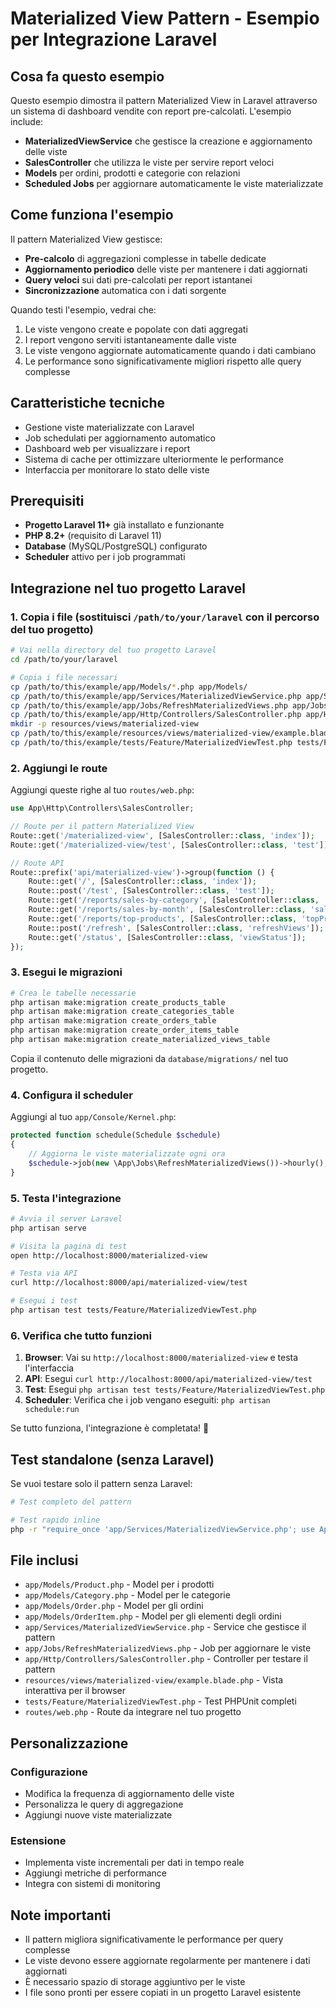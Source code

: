 # Materialized View Pattern - Esempio per Integrazione Laravel

## Cosa fa questo esempio
Questo esempio dimostra il pattern Materialized View in Laravel attraverso un sistema di dashboard vendite con report pre-calcolati. L'esempio include:

- **MaterializedViewService** che gestisce la creazione e aggiornamento delle viste
- **SalesController** che utilizza le viste per servire report veloci
- **Models** per ordini, prodotti e categorie con relazioni
- **Scheduled Jobs** per aggiornare automaticamente le viste materializzate

## Come funziona l'esempio
Il pattern Materialized View gestisce:
- **Pre-calcolo** di aggregazioni complesse in tabelle dedicate
- **Aggiornamento periodico** delle viste per mantenere i dati aggiornati
- **Query veloci** sui dati pre-calcolati per report istantanei
- **Sincronizzazione** automatica con i dati sorgente

Quando testi l'esempio, vedrai che:
1. Le viste vengono create e popolate con dati aggregati
2. I report vengono serviti istantaneamente dalle viste
3. Le viste vengono aggiornate automaticamente quando i dati cambiano
4. Le performance sono significativamente migliori rispetto alle query complesse

## Caratteristiche tecniche
- Gestione viste materializzate con Laravel
- Job schedulati per aggiornamento automatico
- Dashboard web per visualizzare i report
- Sistema di cache per ottimizzare ulteriormente le performance
- Interfaccia per monitorare lo stato delle viste

## Prerequisiti
- **Progetto Laravel 11+** già installato e funzionante
- **PHP 8.2+** (requisito di Laravel 11)
- **Database** (MySQL/PostgreSQL) configurato
- **Scheduler** attivo per i job programmati

## Integrazione nel tuo progetto Laravel

### 1. Copia i file (sostituisci `/path/to/your/laravel` con il percorso del tuo progetto)

```bash
# Vai nella directory del tuo progetto Laravel
cd /path/to/your/laravel

# Copia i file necessari
cp /path/to/this/example/app/Models/*.php app/Models/
cp /path/to/this/example/app/Services/MaterializedViewService.php app/Services/
cp /path/to/this/example/app/Jobs/RefreshMaterializedViews.php app/Jobs/
cp /path/to/this/example/app/Http/Controllers/SalesController.php app/Http/Controllers/
mkdir -p resources/views/materialized-view
cp /path/to/this/example/resources/views/materialized-view/example.blade.php resources/views/materialized-view/
cp /path/to/this/example/tests/Feature/MaterializedViewTest.php tests/Feature/
```

### 2. Aggiungi le route

Aggiungi queste righe al tuo `routes/web.php`:

```php
use App\Http\Controllers\SalesController;

// Route per il pattern Materialized View
Route::get('/materialized-view', [SalesController::class, 'index']);
Route::get('/materialized-view/test', [SalesController::class, 'test']);

// Route API
Route::prefix('api/materialized-view')->group(function () {
    Route::get('/', [SalesController::class, 'index']);
    Route::post('/test', [SalesController::class, 'test']);
    Route::get('/reports/sales-by-category', [SalesController::class, 'salesByCategory']);
    Route::get('/reports/sales-by-month', [SalesController::class, 'salesByMonth']);
    Route::get('/reports/top-products', [SalesController::class, 'topProducts']);
    Route::post('/refresh', [SalesController::class, 'refreshViews']);
    Route::get('/status', [SalesController::class, 'viewStatus']);
});
```

### 3. Esegui le migrazioni

```bash
# Crea le tabelle necessarie
php artisan make:migration create_products_table
php artisan make:migration create_categories_table
php artisan make:migration create_orders_table
php artisan make:migration create_order_items_table
php artisan make:migration create_materialized_views_table
```

Copia il contenuto delle migrazioni da `database/migrations/` nel tuo progetto.

### 4. Configura il scheduler

Aggiungi al tuo `app/Console/Kernel.php`:

```php
protected function schedule(Schedule $schedule)
{
    // Aggiorna le viste materializzate ogni ora
    $schedule->job(new \App\Jobs\RefreshMaterializedViews())->hourly();
}
```

### 5. Testa l'integrazione

```bash
# Avvia il server Laravel
php artisan serve

# Visita la pagina di test
open http://localhost:8000/materialized-view

# Testa via API
curl http://localhost:8000/api/materialized-view/test

# Esegui i test
php artisan test tests/Feature/MaterializedViewTest.php
```

### 6. Verifica che tutto funzioni

1. **Browser**: Vai su `http://localhost:8000/materialized-view` e testa l'interfaccia
2. **API**: Esegui `curl http://localhost:8000/api/materialized-view/test`
3. **Test**: Esegui `php artisan test tests/Feature/MaterializedViewTest.php`
4. **Scheduler**: Verifica che i job vengano eseguiti: `php artisan schedule:run`

Se tutto funziona, l'integrazione è completata! 🎉

## Test standalone (senza Laravel)

Se vuoi testare solo il pattern senza Laravel:

```bash
# Test completo del pattern

# Test rapido inline
php -r "require_once 'app/Services/MaterializedViewService.php'; use App\Services\MaterializedViewService; \$s = new MaterializedViewService(); echo 'Pattern ID: ' . \$s->getId();"
```

## File inclusi

- `app/Models/Product.php` - Model per i prodotti
- `app/Models/Category.php` - Model per le categorie
- `app/Models/Order.php` - Model per gli ordini
- `app/Models/OrderItem.php` - Model per gli elementi degli ordini
- `app/Services/MaterializedViewService.php` - Service che gestisce il pattern
- `app/Jobs/RefreshMaterializedViews.php` - Job per aggiornare le viste
- `app/Http/Controllers/SalesController.php` - Controller per testare il pattern
- `resources/views/materialized-view/example.blade.php` - Vista interattiva per il browser
- `tests/Feature/MaterializedViewTest.php` - Test PHPUnit completi
- `routes/web.php` - Route da integrare nel tuo progetto

## Personalizzazione

### Configurazione
- Modifica la frequenza di aggiornamento delle viste
- Personalizza le query di aggregazione
- Aggiungi nuove viste materializzate

### Estensione
- Implementa viste incrementali per dati in tempo reale
- Aggiungi metriche di performance
- Integra con sistemi di monitoring

## Note importanti
- Il pattern migliora significativamente le performance per query complesse
- Le viste devono essere aggiornate regolarmente per mantenere i dati aggiornati
- È necessario spazio di storage aggiuntivo per le viste
- I file sono pronti per essere copiati in un progetto Laravel esistente
